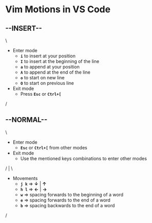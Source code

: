 # Vim Motions in VS Code

--INSERT--
-
\

- Enter mode
  - **`i`** to insert at your position
  - **`I`** to insert at the beginning of the line
  - **`a`** to append at your position
  - **`A`** to append at the end of the line
  - **`o`** to start on new line
  - **`O`** to start on previous line 
- Exit mode
  - Press **`Esc`** or **`Ctrl+[`**

/

--NORMAL--
-

\

- Enter mode
  - **`Esc`** or **`Ctrl+[`** from other modes
- Exit mode
  - Use the mentioned keys combinations to enter other modes

/
|
\

- Movements
  - **`j k`** => **↓** | **↑**
  - **`h l`** => **←** | **→**
  - **`w`** => spacing forwards to the beginning of a word
  - **`e`** => spacing forwards to the end of a word
  - **`b`** => spacing backwards to the end of a word
  
/
